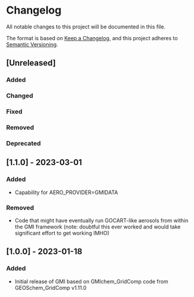 # Changelog

All notable changes to this project will be documented in this file.

The format is based on [Keep a Changelog](https://keepachangelog.com/en/1.0.0/),
and this project adheres to [Semantic Versioning](https://semver.org/spec/v2.0.0.html).

## [Unreleased]

### Added

### Changed

### Fixed

### Removed

### Deprecated

## [1.1.0] - 2023-03-01

### Added

- Capability for AERO_PROVIDER=GMIDATA

### Removed

- Code that might have eventually run GOCART-like aerosols from within the GMI framework (note: doubtful this ever worked and would take significant effort to get working IMHO)


## [1.0.0] - 2023-01-18

### Added

- Initial release of GMI based on GMIchem_GridComp code from GEOSchem_GridComp v1.11.0
